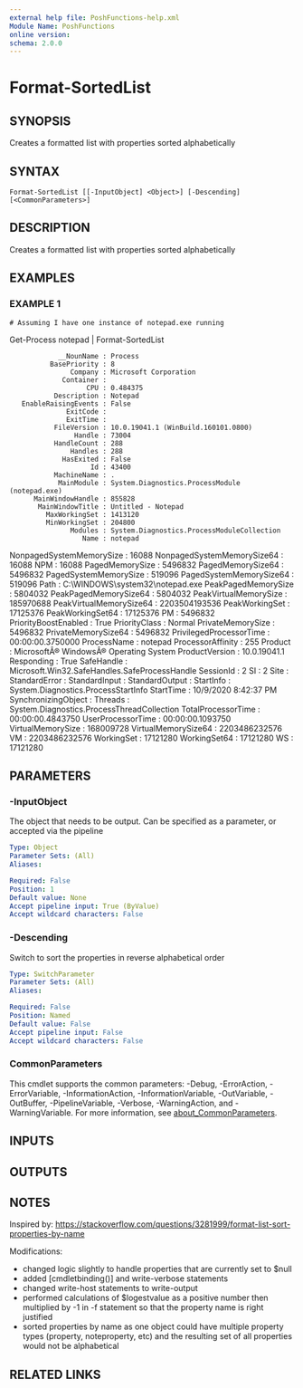 ```yaml
---
external help file: PoshFunctions-help.xml
Module Name: PoshFunctions
online version:
schema: 2.0.0
---
```


# Format-SortedList

## SYNOPSIS
Creates a formatted list with properties sorted alphabetically

## SYNTAX

```
Format-SortedList [[-InputObject] <Object>] [-Descending] [<CommonParameters>]
```

## DESCRIPTION
Creates a formatted list with properties sorted alphabetically

## EXAMPLES

### EXAMPLE 1
```
# Assuming I have one instance of notepad.exe running
```

Get-Process notepad | Format-SortedList

                __NounName : Process
              BasePriority : 8
                   Company : Microsoft Corporation
                 Container :
                       CPU : 0.484375
               Description : Notepad
       EnableRaisingEvents : False
                  ExitCode :
                  ExitTime :
               FileVersion : 10.0.19041.1 (WinBuild.160101.0800)
                    Handle : 73004
               HandleCount : 288
                   Handles : 288
                 HasExited : False
                        Id : 43400
               MachineName : .
                MainModule : System.Diagnostics.ProcessModule (notepad.exe)
          MainWindowHandle : 855828
           MainWindowTitle : Untitled - Notepad
             MaxWorkingSet : 1413120
             MinWorkingSet : 204800
                   Modules : System.Diagnostics.ProcessModuleCollection
                      Name : notepad
  NonpagedSystemMemorySize : 16088
NonpagedSystemMemorySize64 : 16088
                       NPM : 16088
           PagedMemorySize : 5496832
         PagedMemorySize64 : 5496832
     PagedSystemMemorySize : 519096
   PagedSystemMemorySize64 : 519096
                      Path : C:\WINDOWS\system32\notepad.exe
       PeakPagedMemorySize : 5804032
     PeakPagedMemorySize64 : 5804032
     PeakVirtualMemorySize : 185970688
   PeakVirtualMemorySize64 : 2203504193536
            PeakWorkingSet : 17125376
          PeakWorkingSet64 : 17125376
                        PM : 5496832
      PriorityBoostEnabled : True
             PriorityClass : Normal
         PrivateMemorySize : 5496832
       PrivateMemorySize64 : 5496832
   PrivilegedProcessorTime : 00:00:00.3750000
               ProcessName : notepad
         ProcessorAffinity : 255
                   Product : MicrosoftÂ® WindowsÂ® Operating System
            ProductVersion : 10.0.19041.1
                Responding : True
                SafeHandle : Microsoft.Win32.SafeHandles.SafeProcessHandle
                 SessionId : 2
                        SI : 2
                      Site :
             StandardError :
             StandardInput :
            StandardOutput :
                 StartInfo : System.Diagnostics.ProcessStartInfo
                 StartTime : 10/9/2020 8:42:37 PM
       SynchronizingObject :
                   Threads : System.Diagnostics.ProcessThreadCollection
        TotalProcessorTime : 00:00:00.4843750
         UserProcessorTime : 00:00:00.1093750
         VirtualMemorySize : 168009728
       VirtualMemorySize64 : 2203486232576
                        VM : 2203486232576
                WorkingSet : 17121280
              WorkingSet64 : 17121280
                        WS : 17121280

## PARAMETERS

### -InputObject
The object that needs to be output.
Can be specified as a parameter, or accepted via the pipeline

```yaml
Type: Object
Parameter Sets: (All)
Aliases:

Required: False
Position: 1
Default value: None
Accept pipeline input: True (ByValue)
Accept wildcard characters: False
```

### -Descending
Switch to sort the properties in reverse alphabetical order

```yaml
Type: SwitchParameter
Parameter Sets: (All)
Aliases:

Required: False
Position: Named
Default value: False
Accept pipeline input: False
Accept wildcard characters: False
```

### CommonParameters
This cmdlet supports the common parameters: -Debug, -ErrorAction, -ErrorVariable, -InformationAction, -InformationVariable, -OutVariable, -OutBuffer, -PipelineVariable, -Verbose, -WarningAction, and -WarningVariable. For more information, see [about_CommonParameters](http://go.microsoft.com/fwlink/?LinkID=113216).

## INPUTS

## OUTPUTS

## NOTES
Inspired by: https://stackoverflow.com/questions/3281999/format-list-sort-properties-by-name

Modifications:
* changed logic slightly to handle properties that are currently set to $null
* added \[cmdletbinding()\] and write-verbose statements
* changed write-host statements to write-output
* performed calculations of $logestvalue as a positive number then multiplied by -1 in -f statement
  so that the property name is right justified
* sorted properties by name as one object could have multiple property types (property, noteproperty, etc) and 
  the resulting set of all properties would not be alphabetical

## RELATED LINKS
